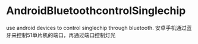 # AndroidBluetoothcontrolSinglechip
use android devices to control singlechip through bluetooth.
安卓手机通过蓝牙来控制51单片机的端口，再通过端口控制灯光
